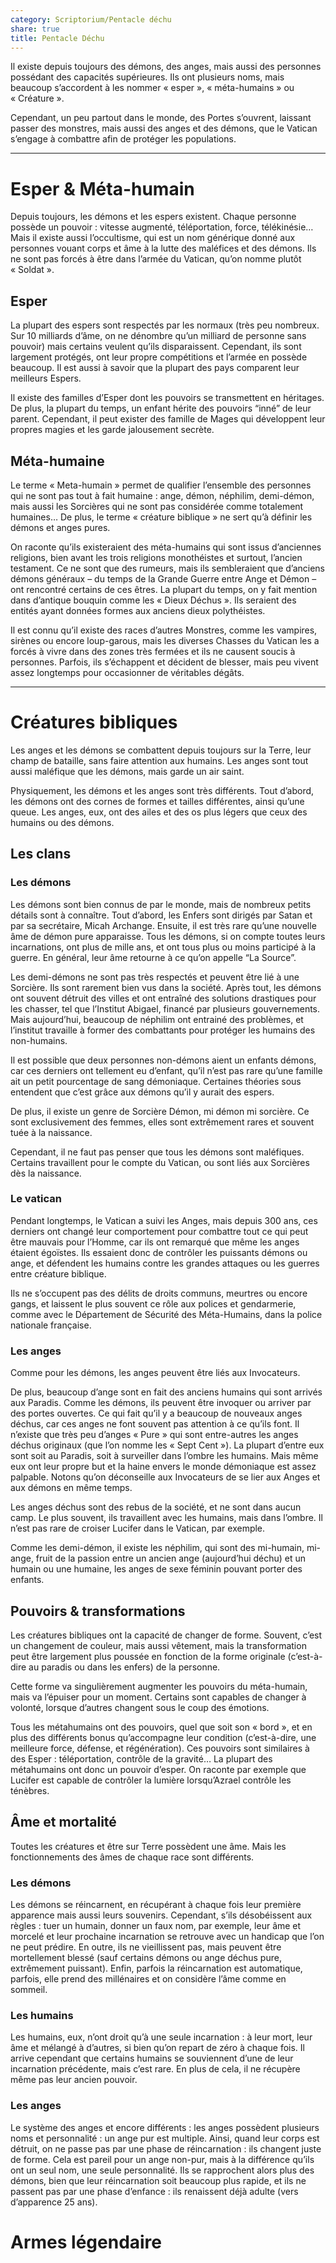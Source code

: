 ```yaml
---
category: Scriptorium/Pentacle déchu
share: true
title: Pentacle Déchu
---
```

Il existe depuis toujours des démons, des anges, mais aussi des personnes possédant des capacités supérieures. Ils ont plusieurs noms, mais beaucoup s’accordent à les nommer « esper », « méta-humains » ou « Créature ».

Cependant, un peu partout dans le monde, des Portes s’ouvrent, laissant passer des monstres, mais aussi des anges et des démons, que le Vatican s’engage à combattre afin de protéger les populations.

---

# Esper & Méta-humain

Depuis toujours, les démons et les espers existent. Chaque personne possède un pouvoir : vitesse augmenté, téléportation, force, télékinésie… Mais il existe aussi l’occultisme, qui est un nom générique donné aux personnes vouant corps et âme à la lutte des maléfices et des démons. Ils ne sont pas forcés à être dans l’armée du Vatican, qu’on nomme plutôt « Soldat ».

## Esper

La plupart des espers sont respectés par les normaux (très peu nombreux. Sur 10 milliards d’âme, on ne dénombre qu’un milliard de personne sans pouvoir) mais certains veulent qu’ils disparaissent. Cependant, ils sont largement protégés, ont leur propre compétitions et l’armée en possède beaucoup. Il est aussi à savoir que la plupart des pays comparent leur meilleurs Espers.

Il existe des familles d’Esper dont les pouvoirs se transmettent en héritages. De plus, la plupart du temps, un enfant hérite des pouvoirs “inné” de leur parent. Cependant, il peut exister des famille de Mages qui développent leur propres magies et les garde jalousement secrète.

## Méta-humaine

Le terme « Meta-humain » permet de qualifier l’ensemble des personnes qui ne sont pas tout à fait humaine : ange, démon, néphilim, demi-démon, mais aussi les Sorcières qui ne sont pas considérée comme totalement humaines… 
De plus, le terme « créature biblique » ne sert qu’à définir les démons et anges pures. 

On raconte qu’ils existeraient des méta-humains qui sont issus d’anciennes religions, bien avant les trois religions monothéistes et surtout, l’ancien testament. Ce ne sont que des rumeurs, mais ils sembleraient que d’anciens démons généraux – du temps de la Grande Guerre entre Ange et Démon – ont rencontré certains de ces êtres.
La plupart du temps, on y fait mention dans d’antique bouquin comme les « Dieux Déchus ». Ils seraient des entités ayant données formes aux anciens dieux polythéistes. 

Il est connu qu’il existe des races d’autres Monstres, comme les vampires, sirènes ou encore loup-garous, mais les diverses Chasses du Vatican les a forcés à vivre dans des zones très fermées et ils ne causent soucis à personnes. Parfois, ils s’échappent et décident de blesser, mais peu vivent assez longtemps pour occasionner de véritables dégâts.

---

# Créatures bibliques

Les anges et les démons se combattent depuis toujours sur la Terre, leur champ de bataille, sans faire attention aux humains. Les anges sont tout aussi maléfique que les démons, mais garde un air saint. 

Physiquement, les démons et les anges sont très différents. Tout d’abord, les démons ont des cornes de formes et tailles différentes, ainsi qu’une queue. Les anges, eux, ont des ailes et des os plus légers que ceux des humains ou des démons.

## Les clans

### Les démons

Les démons sont bien connus de par le monde, mais de nombreux petits détails sont à connaître. Tout d’abord, les Enfers sont dirigés par Satan et par sa secrétaire, Micah Archange. 
Ensuite, il est très rare qu’une nouvelle âme de démon pure apparaisse. Tous les démons, si on compte toutes leurs incarnations, ont plus de mille ans, et ont tous plus ou moins participé à la guerre. En général, leur âme retourne à ce qu’on appelle “La Source”. 

Les demi-démons ne sont pas très respectés et peuvent être lié à une Sorcière. Ils sont rarement bien vus dans la société. Après tout, les démons ont souvent détruit des villes et ont entraîné des solutions drastiques pour les chasser, tel que l’Institut Abigael, financé par plusieurs gouvernements. Mais aujourd’hui, beaucoup de néphilim ont entrainé des problèmes, et l’institut travaille à former des combattants pour protéger les humains des non-humains. 

Il est possible que deux personnes non-démons aient un enfants démons, car ces derniers ont tellement eu d’enfant, qu’il n’est pas rare qu’une famille ait un petit pourcentage de sang démoniaque. Certaines théories sous entendent que c’est grâce aux démons qu’il y aurait des espers. 

De plus, il existe un genre de Sorcière Démon, mi démon mi sorcière. Ce sont exclusivement des femmes, elles sont extrêmement rares et souvent tuée à la naissance. 

Cependant, il ne faut pas penser que tous les démons sont maléfiques. Certains travaillent pour le compte du Vatican, ou sont liés aux Sorcières dès la naissance.

### Le vatican

Pendant longtemps, le Vatican a suivi les Anges, mais depuis 300 ans, ces derniers ont changé leur comportement pour combattre tout ce qui peut être mauvais pour l’Homme, car ils ont remarqué que même les anges étaient égoïstes. 
Ils essaient donc de contrôler les puissants démons ou ange, et défendent les humains contre les grandes attaques ou les guerres entre créature biblique.  

Ils ne s’occupent pas des délits de droits communs, meurtres ou encore gangs, et laissent le plus souvent ce rôle aux polices et gendarmerie, comme avec le Département de Sécurité des Méta-Humains, dans la police nationale française. 

### Les anges

Comme pour les démons, les anges peuvent être liés aux Invocateurs. 

De plus, beaucoup d’ange sont en fait des anciens humains qui sont arrivés aux Paradis. Comme les démons, ils peuvent être invoquer ou arriver par des portes ouvertes. Ce qui fait qu’il y a beaucoup de nouveaux anges déchus, car ces anges ne font souvent pas attention à ce qu’ils font. Il n’existe que très peu d’anges « Pure » qui sont entre-autres les anges déchus originaux (que l’on nomme les « Sept Cent »). 
La plupart d’entre eux sont soit au Paradis, soit à surveiller dans l’ombre les humains. Mais même eux ont leur propre but et la haine envers le monde démoniaque est assez palpable. 
Notons qu’on déconseille aux Invocateurs de se lier aux Anges et aux démons en même temps. 
 
Les anges déchus sont des rebus de la société, et ne sont dans aucun camp. Le plus souvent, ils travaillent avec les humains, mais dans l’ombre. Il n’est pas rare de croiser Lucifer dans le Vatican, par exemple.

Comme les demi-démon, il existe les néphilim, qui sont des mi-humain, mi-ange, fruit de la passion entre un ancien ange (aujourd’hui déchu) et un humain ou une humaine, les anges de sexe féminin pouvant porter des enfants. 

## Pouvoirs & transformations

Les créatures bibliques ont la capacité de changer de forme. Souvent, c’est un changement de couleur, mais aussi vêtement, mais la transformation peut être largement plus poussée en fonction de la forme originale (c’est-à-dire au paradis ou dans les enfers) de la personne.

Cette forme va singulièrement augmenter les pouvoirs du méta-humain, mais va l’épuiser pour un moment. Certains sont capables de changer à volonté, lorsque d’autres changent sous le coup des émotions. 

Tous les métahumains ont des pouvoirs, quel que soit son « bord », et en plus des différents bonus qu’accompagne leur condition (c’est-à-dire, une meilleure force, défense, et régénération). Ces pouvoirs sont similaires à des Esper : téléportation, contrôle de la gravité… La plupart des métahumains ont donc un pouvoir d’esper. On raconte par exemple que Lucifer est capable de contrôler la lumière lorsqu’Azrael contrôle les ténèbres. 

## Âme et mortalité 
Toutes les créatures et être sur Terre possèdent une âme. Mais les fonctionnements des âmes de chaque race sont différents.

### Les démons
Les démons se réincarnent, en récupérant à chaque fois leur première apparence mais aussi leurs souvenirs. Cependant, s’ils désobéissent aux règles : tuer un humain, donner un faux nom, par exemple, leur âme et morcelé et leur prochaine incarnation se retrouve avec un handicap que l’on ne peut prédire. En outre, ils ne vieillissent pas, mais peuvent être mortellement blessé (sauf certains démons ou ange déchus pure, extrêmement puissant). Enfin, parfois la réincarnation est automatique, parfois, elle prend des millénaires et on considère l’âme comme en sommeil. 

### Les humains 
Les humains, eux, n’ont droit qu’à une seule incarnation : à leur mort, leur âme et mélangé à d’autres, si bien qu’on repart de zéro à chaque fois. Il arrive cependant que certains humains se souviennent d’une de leur incarnation précédente, mais c’est rare. En plus de cela, il ne récupère même pas leur ancien pouvoir.

### Les anges
Le système des anges et encore différents : les anges possèdent plusieurs noms et personnalité : un ange pur est multiple. Ainsi, quand leur corps est détruit, on ne passe pas par une phase de réincarnation : ils changent juste de forme. Cela est pareil pour un ange non-pur, mais à la différence qu’ils ont un seul nom, une seule personnalité. Ils se rapprochent alors plus des démons, bien que leur réincarnation soit beaucoup plus rapide, et ils ne passent pas par une phase d’enfance : ils renaissent déjà adulte (vers d’apparence 25 ans).

# Armes légendaire